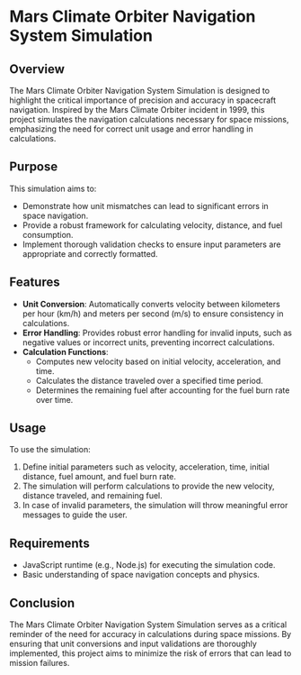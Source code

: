 # Mars Climate Orbiter Navigation System Simulation

## Overview

The Mars Climate Orbiter Navigation System Simulation is designed to highlight the critical importance of precision and accuracy in spacecraft navigation. Inspired by the Mars Climate Orbiter incident in 1999, this project simulates the navigation calculations necessary for space missions, emphasizing the need for correct unit usage and error handling in calculations.

## Purpose

This simulation aims to:
- Demonstrate how unit mismatches can lead to significant errors in space navigation.
- Provide a robust framework for calculating velocity, distance, and fuel consumption.
- Implement thorough validation checks to ensure input parameters are appropriate and correctly formatted.

## Features

- **Unit Conversion**: Automatically converts velocity between kilometers per hour (km/h) and meters per second (m/s) to ensure consistency in calculations.
- **Error Handling**: Provides robust error handling for invalid inputs, such as negative values or incorrect units, preventing incorrect calculations.
- **Calculation Functions**: 
  - Computes new velocity based on initial velocity, acceleration, and time.
  - Calculates the distance traveled over a specified time period.
  - Determines the remaining fuel after accounting for the fuel burn rate over time.
  
## Usage

To use the simulation:
1. Define initial parameters such as velocity, acceleration, time, initial distance, fuel amount, and fuel burn rate.
2. The simulation will perform calculations to provide the new velocity, distance traveled, and remaining fuel.
3. In case of invalid parameters, the simulation will throw meaningful error messages to guide the user.

## Requirements

- JavaScript runtime (e.g., Node.js) for executing the simulation code.
- Basic understanding of space navigation concepts and physics.

## Conclusion

The Mars Climate Orbiter Navigation System Simulation serves as a critical reminder of the need for accuracy in calculations during space missions. By ensuring that unit conversions and input validations are thoroughly implemented, this project aims to minimize the risk of errors that can lead to mission failures.
